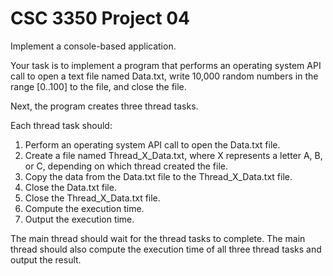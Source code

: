 # CSC 3350 Project 04

Implement a console-based application. 

Your task is to implement a program that performs an operating system API call to open a text file named Data.txt, write 10,000 random numbers in the range [0..100] to the file, and close the file. 

Next, the program creates three thread tasks. 

Each thread task should:

1.    Perform an operating system API call to open the Data.txt file.
2.    Create a file named Thread_X_Data.txt, where X represents a letter A, B, or C, depending on which thread created the file.
3.    Copy the data from the Data.txt file to the Thread_X_Data.txt file.
4.    Close the Data.txt file.
5.    Close the Thread_X_Data.txt file.
6.    Compute the execution time.
7.    Output the execution time.

The main thread should wait for the thread tasks to complete. The main thread should also compute the execution time of all three thread tasks and output the result.
